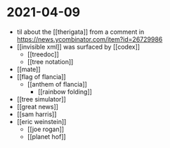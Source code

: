 # 2021-04-09

- til about the [[therigata]] from a comment in https://news.ycombinator.com/item?id=26729986
- [[invisible xml]] was surfaced by [[codex]]
  - [[treedoc]]
  - [[tree notation]]
- [[mate]]
- [[flag of flancia]]
  - [[anthem of flancia]]
    - [[rainbow folding]]
- [[tree simulator]]
- [[great news]]
- [[sam harris]]
- [[eric weinstein]]
  - [[joe rogan]]
  - [[planet hof]]